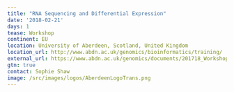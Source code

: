 ```yaml
---
title: "RNA Sequencing and Differential Expression"
date: '2018-02-21'
days: 1
tease: Workshop
continent: EU
location: University of Aberdeen, Scotland, United Kingdom
location_url: http://www.abdn.ac.uk/genomics/bioinformatics/training/
external_url: https://www.abdn.ac.uk/genomics/documents/201718_Workshops/RNA_Sequencing_2018.pdf
gtn: true
contact: Sophie Shaw
image: /src/images/logos/AberdeenLogoTrans.png
---
```

